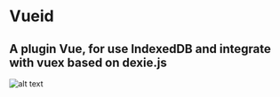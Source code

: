 # Vueid
## A plugin Vue, for use IndexedDB and integrate with vuex based on dexie.js

![alt text](https://imageshack.com/a/img924/5220/8PqTlu.png)
